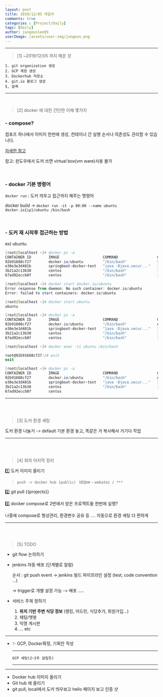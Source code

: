 ```yaml
---
layout: post
title: 2019/12/05 데일리
comments: true
categories : [Project/Daily]
tags: [Daily]
author: jungeunlee95
userImage: /assets/user-img/jungeun.png
---
```


---

> <subtitle> [1] ~2019/12/05 까지 해온 것 </subtitle>

```
1. git organization 생성
2. GCP 계정 생성
3. Dockerhub 저장소
4. git.io 블로그 생성
5, 슬랙
```

---

<br>

> <subtitle> [2] docker 에 대한 간단한 이해 몇가지</subtitle>

### - compose?

컴포즈 하나에서 이미지 한번에 생성, 컨테이너 간 실행 순서나 의존성도 관리할 수 있습니다.

[자세한 참고](https://www.44bits.io/ko/post/almost-perfect-development-environment-with-docker-and-docker-compose#도커-컴포즈로-개발-환경-구성하기)

참고: 윈도우에서 도커 쓰면 virtual box(vm ware)사용 불가

<br>

### - docker 기본 명령어

`docker run` : 도커 띄우고 접근까지 해주는 명령어

docker build ->   `docker run -it -p 80:80 --name ubuntu docker.io{ip}/ubuntu /bin/bash`

<br>

### - 도커 재 시작후 접근하는 방법

ex) ubuntu

```powershell
[root@localhost ~]# docker ps -a
CONTAINER ID        IMAGE                    COMMAND                  CREATED             STATUS                        PORTS               NAMES
92b91688cf27        docker.io/ubuntu         "/bin/bash"              56 seconds ago      Exited (0) 41 seconds ago                         ubuntu
e30e3e3d481b        springboot-docker-test   "java -Djava.secur..."   34 minutes ago      Exited (130) 33 minutes ago                       musing_poincare
3b21a2c13b30        centos                   "/bin/bash"              3 months ago        Exited (127) 3 months ago                         wizardly_cori
67ad92eccb8f        centos                   "/bin/bash"              3 months ago        Exited (130) 3 months ago                         cocky_spence

[root@localhost ~]# docker start docker.io/ubuntu
Error response from daemon: No such container: docker.io/ubuntu
Error: failed to start containers: docker.io/ubuntu

[root@localhost ~]# docker start ubuntu
ubuntu

[root@localhost ~]# docker ps -a
CONTAINER ID        IMAGE                    COMMAND                  CREATED              STATUS                        PORTS                NAMES
92b91688cf27        docker.io/ubuntu         "/bin/bash"              About a minute ago   Up 2 seconds                  0.0.0.0:80->80/tcp   ubuntu
e30e3e3d481b        springboot-docker-test   "java -Djava.secur..."   35 minutes ago       Exited (130) 34 minutes ago                        musing_poincare
3b21a2c13b30        centos                   "/bin/bash"              3 months ago         Exited (127) 3 months ago                          wizardly_cori
67ad92eccb8f        centos                   "/bin/bash"              3 months ago         Exited (130) 3 months ago                          cocky_spence

[root@localhost ~]# docker exec -ti ubuntu /bin/bash

root@92b91688cf27:/# exit  
exit

[root@localhost ~]# docker ps -a
CONTAINER ID        IMAGE                    COMMAND                  CREATED              STATUS                        PORTS                NAMES
92b91688cf27        docker.io/ubuntu         "/bin/bash"              About a minute ago   Up 18 seconds                 0.0.0.0:80->80/tcp   ubuntu
e30e3e3d481b        springboot-docker-test   "java -Djava.secur..."   35 minutes ago       Exited (130) 34 minutes ago                        musing_poincare
3b21a2c13b30        centos                   "/bin/bash"              3 months ago         Exited (127) 3 months ago                          wizardly_cori
67ad92eccb8f        centos  
```

---

<br><br>

> <subtitle> [3] 도커 환경 세팅</subtitle>

도커 환경 나눌거 -> default 기본 환경 놓고, 똑같은 거 복사해서 거기다 작업

---

<br><br>

> <subtitle> [4] 회의 마지막 정리</subtitle>

1️⃣ 도커 이미지 올리기

> `push -> docker hub (public) `
> id/pw - `webatoz / ***`

2️⃣ git pull {{projects}} 

3️⃣ docker compose로 2번에서 받은 프로젝트들 한번에 실행? 

나중에 compose로 형상관리, 환경변수 공유 등 .... 자동으로 환경 세팅 더 편하게

---

<br><br>

> <subtitle> [5] TODO </subtitle>

- git flow 논의하기

- jenkins 자동 배포 (단계별로 알람)

  순서 : git push event -> jenkins 빌드 파이프라인 설정 (test, code convention ...) 

  -> trigger로 개별 설정 가능 -> 배포 ..... 

- 서비스 주제 정하기

  1. **위치 기반 주변 식당 정보** (랭킹, 어드민, 식당추가, 회원가입...)
  2. 채팅/챗봇
  3. 익명 게시판
  4. ... etc

---

- ✨ GCP, Docker확정, 기획안 작성 

  ------

  ```
  GCP 세팅(2~3주 걸릴듯)
  ```

  ------

---

- Docker hub 이미지 올리기
- Git hub 에 올리기
- git pull, local에서 도커 띄우보고 hello 페이지 보고 인증 샷 

<br>

<br>

